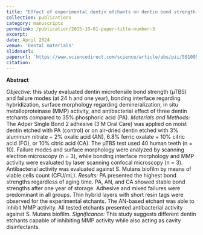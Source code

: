 ```yaml
---
title: "Effect of experimental dentin etchants on dentin bond strength, metalloproteinase inhibition, and antibiofilm activity"
collection: publications
category: manuscripts
permalink: /publication/2015-10-01-paper-title-number-3
excerpt:
date: April 2024
venue: 'Dental materials'
slidesurl: 
paperurl: 'https://www.sciencedirect.com/science/article/abs/pii/S0109564124000393?via%3Dihub'
citation: 
---
```


**Abstract**

*Objective:* this study evaluated dentin microtensile bond strength (µTBS) and failure modes (at 24 h and one year), bonding interface regarding hybridization, surface morphology regarding demineralization, in situ metalloproteinase (MMP) activity, and antibacterial effect of three dentin etchants compared to 35% phosphoric acid (PA). *Materials and Methods:* The Adper Single Bond 2 adhesive (3 M Oral Care) was applied on moist dentin etched with PA (control) or on air-dried dentin etched with 3% aluminum nitrate + 2% oxalic acid (AN), 6.8% ferric oxalate + 10% citric acid (FO), or 10% citric acid (CA). The µTBS test used 40 human teeth (n = 10). Failure modes and surface morphology were analyzed by scanning electron microscopy (n = 3), while bonding interface morphology and MMP activity were evaluated by laser scanning confocal microscopy (n = 3). Antibacterial activity was evaluated against S. Mutans biofilm by means of viable cells count (CFU/mL). *Results:* PA presented the highest bond strengths regardless of aging time. PA, AN, and CA showed stable bond strengths after one year of storage. Adhesive and mixed failures were predominant in all groups. Thin hybrid layers with short resin tags were observed for the experimental etchants. The AN-based etchant was able to inhibit MMP activity. All tested etchants presented antibacterial activity against S. Mutans biofilm. *Significance:* This study suggests different dentin etchants capable of inhibiting MMP activity while also acting as cavity disinfectants.
